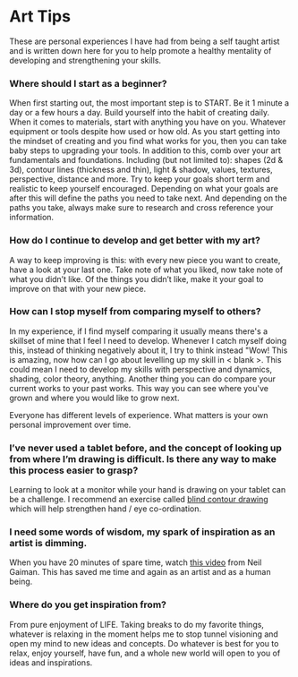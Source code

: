 # Art Tips

These are personal experiences I have had from being a self taught artist and is written down here for you to help promote a healthy mentality of developing and strengthening your skills.

### Where should I start as a beginner?
When first starting out, the most important step is to START. Be it 1 minute a day or a few hours a day. Build yourself into the habit of creating daily. When it comes to materials, start with anything you have on you. Whatever equipment or tools despite how used or how old. As you start getting into the mindset of creating and you find what works for you, then you can take baby steps to upgrading your tools. In addition to this, comb over your art fundamentals and foundations. Including (but not limited to): shapes (2d & 3d), contour lines (thickness and thin), light & shadow, values, textures, perspective, distance and more. Try to keep your goals short term and realistic to keep yourself encouraged. Depending on what your goals are after this will define the paths you need to take next. And depending on the paths you take, always make sure to research and cross reference your information. 

### How do I continue to develop and get better with my art?
A way to keep improving is this: with every new piece you want to create, have
a look at your last one. Take note of what you liked, now take note of what you
didn’t like. Of the things you didn’t like, make it your goal to improve on
that with your new piece.

### How can I stop myself from comparing myself to others?
In my experience, if I find myself comparing it usually means there's a skillset of mine that I feel I need to develop. Whenever I catch myself doing this, instead of thinking negatively about it, I try to think instead "Wow! This is amazing, now how can I go about levelling up my skill in < blank >. This could mean I need to develop my skills with perspective and dynamics, shading, color theory, anything.
Another thing you can do compare your current works to your
past works. This way you can see where you've grown and where you would like to grow next.

Everyone has different levels of experience. What matters is your
own personal improvement over time.

### I’ve never used a tablet before, and the concept of looking up from where I’m drawing is difficult. Is there any way to make this process easier to grasp?
Learning to look at a monitor while your hand is drawing on your tablet can be a
challenge. I recommend an exercise called [blind contour drawing](https://en.wikipedia.org/wiki/Blind_contour_drawing)
which will help strengthen hand / eye co-ordination.

### I need some words of wisdom, my spark of inspiration as an artist is dimming.
When you have 20 minutes of spare time, watch [this video](https://www.youtube.com/watch?v=plWexCID-kA)
from Neil Gaiman. This has saved me time and again as an artist and as a human being.

### Where do you get inspiration from?
From pure enjoyment of LIFE. Taking breaks to do my favorite things, whatever is relaxing in the moment helps me to stop tunnel visioning and open my mind to new ideas and concepts. Do whatever is best for you to relax, enjoy yourself, have fun, and a whole new world will open to you of ideas and inspirations.
